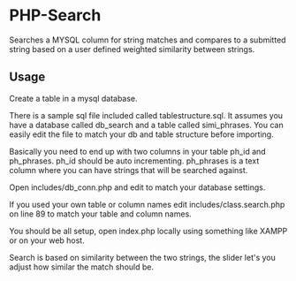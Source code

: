 # PHP-Search
Searches a MYSQL column for string matches and compares to a submitted string based on a user defined  weighted similarity between strings.
<br/>

<h2>Usage</h2>
<p>Create a table in a mysql database.</p>
<p>There is a sample sql file included called tablestructure.sql. It assumes you have a database called db_search and a table called simi_phrases. You can easily edit the file to match your db and table structure before importing. </p>

<p>Basically you need to end up with two columns in your table ph_id and ph_phrases. ph_id should be auto incrementing. ph_phrases is a text column where you can have strings that will be searched against.</p>

<p>Open includes/db_conn.php and edit to match your database settings.</p>

<p>If you used your own table or column names edit includes/class.search.php on line 89 to match your table and column names. </p>

<p>You should be all setup, open index.php locally using something like XAMPP or on your web host.</p>

<p>Search is based on similarity between the two strings, the slider let's you adjust how similar the match should be.</p>